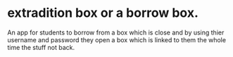 # extradition box or a borrow box.

An app for students to borrow from a box which is close and by using thier username and password
they open a box which is linked to them the whole time the stuff not back.
